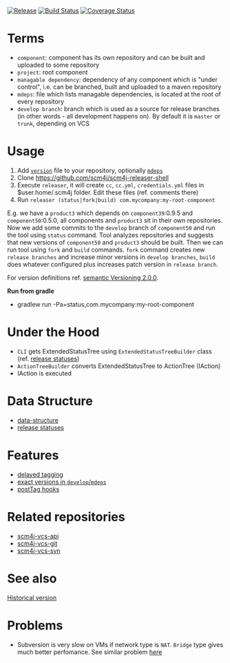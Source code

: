 [![Release](https://jitpack.io/v/scm4j/scm4j-releaser.svg)](https://jitpack.io/#scm4j/scm4j-releaser)
[![Build Status](https://travis-ci.org/scm4j/scm4j-releaser.svg?branch=master)](https://travis-ci.org/scm4j/scm4j-releaser)
[![Coverage Status](https://coveralls.io/repos/github/scm4j/scm4j-releaser/badge.svg?branch=master)](https://coveralls.io/github/scm4j/scm4j-releaser?branch=master)


# Terms

- `component`: component has its own repository and can be built and uploaded to some repository
- `project`: root component
- `managable dependency`: dependency of any component which is "under control", i.e. can be branched, built and uploaded to a maven repository
- `mdeps`: file which lists managable dependencies, is located at the root of every repository
- `develop branch`: branch which is used as a source for release branches (in other words - all development happens on). By default it is `master` or `trunk`, depending on VCS

# Usage

1. Add [`version`](docs/data-structure.md#version-file) file to your repository, optionally [`mdeps`](docs/data-structure.md#mdeps-file)
1. Clone https://github.com/scm4j/scm4j-releaser-shell
1. Execute `releaser`, it will create `cc`, `cc.yml`, `credentials.yml` files in $user.home/.scm4j folder. Edit these files (ref. comments there)
1. Run `releaser (status|fork|build) com.mycompany:my-root-component`

E.g. we have a `product3` which depends on `component39`:0.9.5 and `component50`:0.5.0, all components and `product3` sit in their own repositories. Now we add some commits to the `develop` branch of `component50` and run the tool using `status` command. Tool analyzes repositories and suggests that new versions of `component50` and `product3` should be built. Then we can run tool using  `fork` and `build` commands. `fork` command creates new `release branches` and increase minor versions in `develop branches`, `build` does whatever configured plus increases patch version in `release branch`.

For version definitions ref. [semantic Versioning 2.0.0](http://semver.org/).

**Run from gradle**

- gradlew run -Pa=status,com.mycompany:my-root-component

# Under the Hood

- `CLI` gets ExtendedStatusTree using `ExtendedStatusTreeBuilder` class (ref. [release statuses](docs/minor-release-status.md))
- `ActionTreeBuilder` converts ExtendedStatusTree to ActionTree (IAction)
- IAction is executed

# Data Structure

- [data-structure](docs/data-structure.md)
- [release statuses](docs/minor-release-status.md)

# Features

- [delayed tagging](/../../issues/2)
- [exact versions in `develop`/`mdeps`](/../../issues/4)
- [postTag hooks](/../../issues/8)

# Related repositories
  
  - [scm4j-vcs-api](../../../scm4j-vcs-api)
  - [scm4j-vcs-git](../../../scm4j-vcs-git)
  - [scm4j-vcs-svn](../../../scm4j-vcs-svn)

# See also

[Historical version](https://github.com/scm4j/scm4j-releaser/blob/d540cb00674d485846117dbd68df19bdad306e56/README.md)

# Problems
- Subversion is very slow on VMs if network type is `NAT`. `Bridge` type gives  much better  perfomance. See similar problem  [here](https://blog.inventic.eu/2012/08/very-slow-svn-updates-from-virtual-machines-vmware/)
